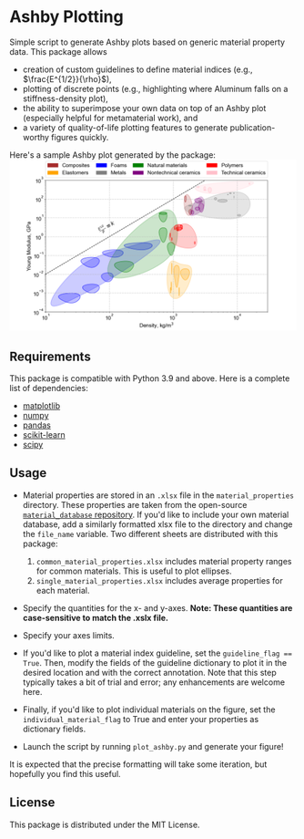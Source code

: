 # Ashby Plotting
 Simple script to generate Ashby plots based on generic material property data. This package allows
 * creation of custom guidelines to define material indices (e.g., $\frac{E^{1/2}}{\rho}$),
 * plotting of discrete points (e.g., highlighting where Aluminum falls on a stiffness-density plot),
 * the ability to superimpose your own data on top of an Ashby plot (especially helpful for metamaterial work), and
 * a variety of quality-of-life plotting features to generate publication-worthy figures quickly. 

 Here's a sample Ashby plot generated by the package:
![Sample ashby](docs/graphics/sample_E_rho.png)

 ## Requirements

This package is compatible with Python 3.9 and above.
Here is a complete list of dependencies:

   * [matplotlib](https://matplotlib.org/)
   * [numpy](https://numpy.org/)
   * [pandas](https://pandas.pydata.org/)
   * [scikit-learn](https://scikit-learn.org/stable/)
   * [scipy](https://scipy.org/)

## Usage

* Material properties are stored in an `.xlsx` file in the `material_properties` directory. These properties are taken from the open-source [`material_database` repository](https://github.com/nicoguaro/material_database). If you'd like to include your own material database, add a similarly formatted xlsx file to the directory and change the `file_name` variable.  Two different sheets are distributed with this package:
   1.   `common_material_properties.xlsx` includes material property ranges for common materials. This is useful to plot ellipses. 
   2. `single_material_properties.xlsx` includes average properties for each material. 

* Specify the quantities for the x- and y-axes. **Note: These quantities are case-sensitive to match the .xslx file.**
* Specify your axes limits. 
* If you'd like to plot a material index guideline, set the `guideline_flag == True`. Then, modify the fields of the guideline dictionary to plot it in the desired location and with the correct annotation. Note that this step typically takes a bit of trial and error; any enhancements are welcome here. 
* Finally, if you'd like to plot individual materials on the figure, set the `individual_material_flag` to True and enter your properties as dictionary fields.
* Launch the script by running `plot_ashby.py` and generate your figure!

It is expected that the precise formatting will take some iteration, but hopefully you find this useful.


 ## License

 This package is distributed under the MIT License. 


